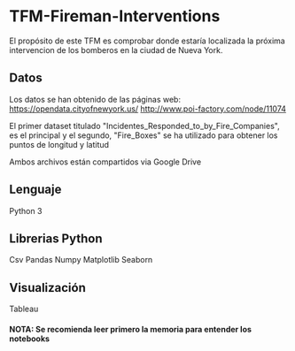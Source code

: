 # TFM-Fireman-Interventions

El propósito de este TFM es comprobar donde estaría localizada la próxima intervencion de los bomberos en la ciudad de Nueva York.

## Datos

Los datos se han obtenido de las páginas web: 
    https://opendata.cityofnewyork.us/
    http://www.poi-factory.com/node/11074

El primer dataset titulado "Incidentes_Responded_to_by_Fire_Companies", es el principal y el segundo, "Fire_Boxes" se ha utilizado para obtener los puntos de longitud y latitud

Ambos archivos están compartidos via Google Drive

## Lenguaje

Python 3

## Librerias Python

Csv
Pandas
Numpy
Matplotlib
Seaborn

## Visualización

Tableau




#### NOTA: Se recomienda leer primero la memoria para entender los notebooks
